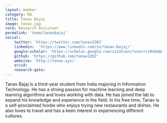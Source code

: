 ```yaml
---
layout: member
category: RA
title: Tanav Bajaj
image: tanav.jpg
role: Research Assistant
permalink: 'team/tanavbajaj'
social:
    twitter: 'https://twitter.com/tanav2202'
    linkedin:  'https://www.linkedin.com/in/tanav-bajaj/'
    google-scholar: 'https://scholar.google.com/citations?user=lvO4UaQAAAAJ'
    github: 'https://github.com/tanav2202'
    website: 'http://tanav.xyz/'
    orcid: 
    research-gate: 
---
```

Tanav Bajaj is a third-year student from India majoring in Information Technology. He has a strong passion for machine learning and deep learning algorithms and loves working with data. He has joined the lab to expand his knowledge and experience in the field. In his free time, Tanav is a self-proclaimed foodie who enjoys trying new restaurants and dishes. He also loves to travel and has a keen interest in experiencing different cultures.
<br>
<br>

